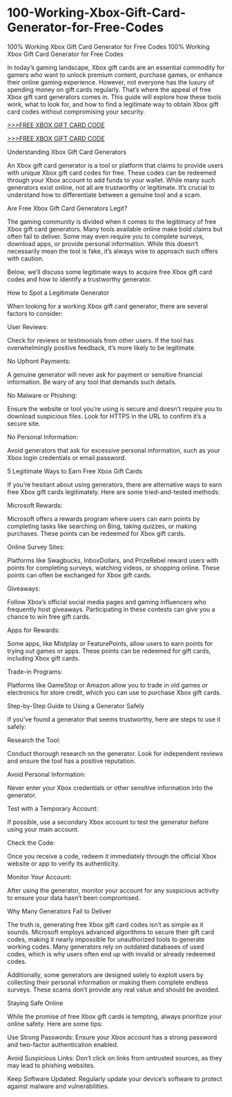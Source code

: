 # 100-Working-Xbox-Gift-Card-Generator-for-Free-Codes
100% Working Xbox Gift Card Generator for Free Codes
100% Working Xbox Gift Card Generator for Free Codes

In today’s gaming landscape, Xbox gift cards are an essential commodity for gamers who want to unlock premium content, purchase games, or enhance their online gaming experience. However, not everyone has the luxury of spending money on gift cards regularly. That’s where the appeal of free Xbox gift card generators comes in. This guide will explore how these tools work, what to look for, and how to find a legitimate way to obtain Xbox gift card codes without compromising your security.

[>>>FREE XBOX GIFT CARD CODE](https://rahhat.xyz/allgift/)

[>>>FREE XBOX GIFT CARD CODE](https://rahhat.xyz/allgift/)

Understanding Xbox Gift Card Generators

An Xbox gift card generator is a tool or platform that claims to provide users with unique Xbox gift card codes for free. These codes can be redeemed through your Xbox account to add funds to your wallet. While many such generators exist online, not all are trustworthy or legitimate. It’s crucial to understand how to differentiate between a genuine tool and a scam.

Are Free Xbox Gift Card Generators Legit?

The gaming community is divided when it comes to the legitimacy of free Xbox gift card generators. Many tools available online make bold claims but often fail to deliver. Some may even require you to complete surveys, download apps, or provide personal information. While this doesn’t necessarily mean the tool is fake, it’s always wise to approach such offers with caution.

Below, we’ll discuss some legitimate ways to acquire free Xbox gift card codes and how to identify a trustworthy generator.

How to Spot a Legitimate Generator

When looking for a working Xbox gift card generator, there are several factors to consider:

User Reviews:

Check for reviews or testimonials from other users. If the tool has overwhelmingly positive feedback, it’s more likely to be legitimate.

No Upfront Payments:

A genuine generator will never ask for payment or sensitive financial information. Be wary of any tool that demands such details.

No Malware or Phishing:

Ensure the website or tool you’re using is secure and doesn’t require you to download suspicious files. Look for HTTPS in the URL to confirm it’s a secure site.

No Personal Information:

Avoid generators that ask for excessive personal information, such as your Xbox login credentials or email password.

5 Legitimate Ways to Earn Free Xbox Gift Cards

If you’re hesitant about using generators, there are alternative ways to earn free Xbox gift cards legitimately. Here are some tried-and-tested methods:

Microsoft Rewards:

Microsoft offers a rewards program where users can earn points by completing tasks like searching on Bing, taking quizzes, or making purchases. These points can be redeemed for Xbox gift cards.

Online Survey Sites:

Platforms like Swagbucks, InboxDollars, and PrizeRebel reward users with points for completing surveys, watching videos, or shopping online. These points can often be exchanged for Xbox gift cards.

Giveaways:

Follow Xbox’s official social media pages and gaming influencers who frequently host giveaways. Participating in these contests can give you a chance to win free gift cards.

Apps for Rewards:

Some apps, like Mistplay or FeaturePoints, allow users to earn points for trying out games or apps. These points can be redeemed for gift cards, including Xbox gift cards.

Trade-in Programs:

Platforms like GameStop or Amazon allow you to trade in old games or electronics for store credit, which you can use to purchase Xbox gift cards.

Step-by-Step Guide to Using a Generator Safely

If you’ve found a generator that seems trustworthy, here are steps to use it safely:

Research the Tool:

Conduct thorough research on the generator. Look for independent reviews and ensure the tool has a positive reputation.

Avoid Personal Information:

Never enter your Xbox credentials or other sensitive information into the generator.

Test with a Temporary Account:

If possible, use a secondary Xbox account to test the generator before using your main account.

Check the Code:

Once you receive a code, redeem it immediately through the official Xbox website or app to verify its authenticity.

Monitor Your Account:

After using the generator, monitor your account for any suspicious activity to ensure your data hasn’t been compromised.

Why Many Generators Fail to Deliver

The truth is, generating free Xbox gift card codes isn’t as simple as it sounds. Microsoft employs advanced algorithms to secure their gift card codes, making it nearly impossible for unauthorized tools to generate working codes. Many generators rely on outdated databases of used codes, which is why users often end up with invalid or already redeemed codes.

Additionally, some generators are designed solely to exploit users by collecting their personal information or making them complete endless surveys. These scams don’t provide any real value and should be avoided.

Staying Safe Online

While the promise of free Xbox gift cards is tempting, always prioritize your online safety. Here are some tips:

Use Strong Passwords: Ensure your Xbox account has a strong password and two-factor authentication enabled.

Avoid Suspicious Links: Don’t click on links from untrusted sources, as they may lead to phishing websites.

Keep Software Updated: Regularly update your device’s software to protect against malware and vulnerabilities.

